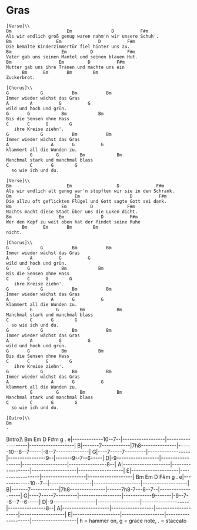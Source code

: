 # Gras

```
[Verse]\\
Bm                     Em               D          F#m
Als wir endlich groß genug waren nahm'n wir unsere Schuh'.
Bm                 Em              D          F#m
Die bemalte Kinderzimmertür fiel hinter uns zu.
Bm                   Em         D             F#m
Vater gab uns seinen Mantel und seinen blauen Hut.
Bm                  Em         D          F#m
Mutter gab uns ihre Tränen und machte uns ein
      Bm      Em       Bm        Bm
Zuckerbrot.

[Chorus]\\
G            G           Bm           Bm
Immer wieder wächst das Gras
A        A          G          G
wild und hoch und grün.
G       G            Bm            Bm
Bis die Sensen ohne Hass
C       C      G        G
   ihre Kreise ziehn'.
G            G           Bm           Bm
Immer wieder wächst das Gras
A                A       G          G
klammert all die Wunden zu.
         G         G        Bm            Bm
Manchmal stark und manchmal blass
C        C       G        G
  so wie ich und du.

[Verse]\\
Bm                     Em                 D              F#m
Als wir endlich alt genug war'n stopften wir sie in den Schrank.
Bm                        Em                   D          F#m
Die allzu oft geflickten Flügel und Gott sagte Gott sei dank.
Bm                   Em         D             F#m
Nachts macht diese Stadt über uns die Luken dicht.
Bm                  Em              D          F#m
Wer den Kopf zu weit oben hat der findet seine Ruhe
      Bm      Em       Bm        Bm
nicht.

[Chorus]\\
G            G           Bm           Bm
Immer wieder wächst das Gras
A        A          G          G
wild und hoch und grün.
G       G            Bm            Bm
Bis die Sensen ohne Hass
C       C      G        G
   ihre Kreise ziehn'.
G            G           Bm           Bm
Immer wieder wächst das Gras
A                A       G          G
klammert all die Wunden zu.
         G         G        Bm            Bm
Manchmal stark und manchmal blass
C        C       G        G
  so wie ich und du.
G            G           Bm           Bm
Immer wieder wächst das Gras
A        A          G          G
wild und hoch und grün.
G       G            Bm            Bm
Bis die Sensen ohne Hass
C       C      G        G
   ihre Kreise ziehn'.
G            G           Bm           Bm
Immer wieder wächst das Gras
A                A       G          G
klammert all die Wunden zu.
         G         G        Bm            Bm
Manchmal stark und manchmal blass
C        C       G        G
  so wie ich und du.

[Outro]\\
Bm
-
```

[Intro]\\
Bm Em D F#m
g .
e|-------------10--7--|------------------|-------------------|-------------------|
B|-------7------------|7h8---------------|------10--8--7-----|-8--7--------------|
G|----7-----7---------|------------------|----------------9--|-------9--7--6-----|
D|-9------------------|------------------|-------------------|----------------8--|
A|--------------------|------------------|-------------------|-------------------|
E|--------------------|------------------|-------------------|-------------------|
Bm Em D F#m
g .
e|-------------10--7--|------------------|--------------------|-------------------|
B|-------7------------|7h8---------------|------7h8-7---8--7--|-------------------|
G|----7-----7---------|------------------|------------9-------|-9--7--6--7--6-----|
D|-9------------------|------------------|--------------------|----------------8--|
A|--------------------|------------------|--------------------|-------------------|
E|--------------------|------------------|--------------------|-------------------|
h = hammer on, g = grace note, . = staccato
